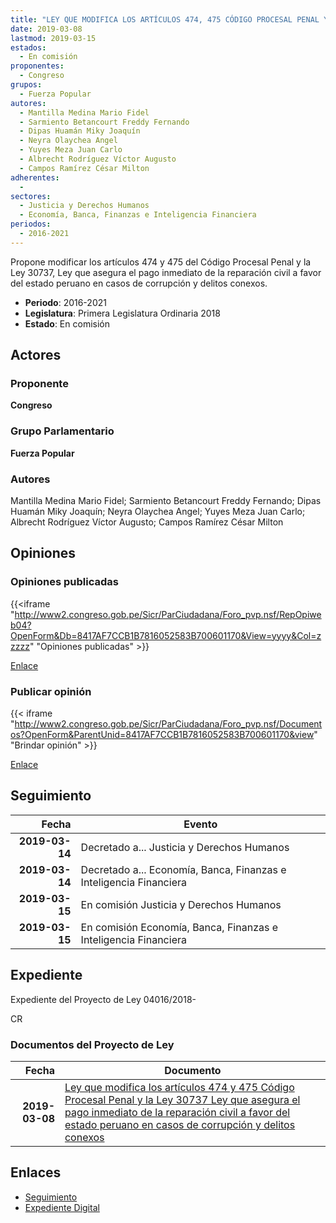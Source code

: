 ```yaml
---
title: "LEY QUE MODIFICA LOS ARTÍCULOS 474, 475 CÓDIGO PROCESAL PENAL Y LA LEY 30737, LEY QUE ASEGURA EL PAGO INMEDIATO DE LA REPARACIÓN CIVIL A FAVOR DEL ESTADO PERUANO EN CASOS DE CORRUPCIÓN Y DELITOS CONEXOS"
date: 2019-03-08
lastmod: 2019-03-15
estados: 
  - En comisión
proponentes: 
  - Congreso
grupos: 
  - Fuerza Popular
autores: 
  - Mantilla Medina Mario Fidel
  - Sarmiento Betancourt Freddy Fernando
  - Dipas Huamán Miky Joaquín
  - Neyra Olaychea Angel
  - Yuyes Meza Juan Carlo
  - Albrecht Rodríguez Víctor Augusto
  - Campos Ramírez César Milton
adherentes: 
  - 
sectores: 
  - Justicia y Derechos Humanos
  - Economía, Banca, Finanzas e Inteligencia Financiera
periodos: 
  - 2016-2021
---
```


Propone modificar los artículos 474 y 475 del Código Procesal Penal y la Ley 30737, Ley que asegura el pago inmediato de la reparación civil a favor del estado peruano en casos de corrupción y delitos conexos.

- **Periodo**: 2016-2021
- **Legislatura**: Primera Legislatura Ordinaria 2018
- **Estado**: En comisión

## Actores

### Proponente

**Congreso**

### Grupo Parlamentario

**Fuerza Popular**

### Autores

Mantilla Medina Mario Fidel; Sarmiento Betancourt Freddy Fernando; Dipas Huamán Miky Joaquín; Neyra Olaychea Angel; Yuyes Meza Juan Carlo; Albrecht Rodríguez Víctor Augusto; Campos Ramírez César Milton


## Opiniones

### Opiniones publicadas

{{<iframe "http://www2.congreso.gob.pe/Sicr/ParCiudadana/Foro_pvp.nsf/RepOpiweb04?OpenForm&Db=8417AF7CCB1B7816052583B700601170&View=yyyy&Col=zzzzz" "Opiniones publicadas" >}}

[Enlace](http://www2.congreso.gob.pe/Sicr/ParCiudadana/Foro_pvp.nsf/RepOpiweb04?OpenForm&Db=8417AF7CCB1B7816052583B700601170&View=yyyy&Col=zzzzz)
### Publicar opinión

{{< iframe "http://www2.congreso.gob.pe/Sicr/ParCiudadana/Foro_pvp.nsf/Documentos?OpenForm&ParentUnid=8417AF7CCB1B7816052583B700601170&view" "Brindar opinión" >}}

[Enlace](http://www2.congreso.gob.pe/Sicr/ParCiudadana/Foro_pvp.nsf/Documentos?OpenForm&ParentUnid=8417AF7CCB1B7816052583B700601170&view)

## Seguimiento

| Fecha | Evento |
|------:|--------|
| **2019-03-14** | Decretado a... Justicia y Derechos Humanos|
| **2019-03-14** | Decretado a... Economía, Banca, Finanzas e Inteligencia Financiera|
| **2019-03-15** | En comisión Justicia y Derechos Humanos|
| **2019-03-15** | En comisión Economía, Banca, Finanzas e Inteligencia Financiera|


## Expediente

Expediente del Proyecto de Ley 04016/2018-

CR


### Documentos del Proyecto de Ley

| Fecha | Documento |
|------:|--------|
| **2019-03-08** | [Ley que modifica los artículos 474 y 475 Código Procesal Penal y la Ley 30737 Ley que asegura el pago inmediato de la reparación civil a favor del estado peruano en casos de corrupción y delitos conexos](http://www.leyes.congreso.gob.pe/Documentos/2016_2021/Proyectos_de_Ley_y_de_Resoluciones_Legislativas/PL0401620190308.pdf) |

## Enlaces 

- [Seguimiento](http://www2.congreso.gob.pe/Sicr/TraDocEstProc/CLProLey2016.nsf/f7fff46988ca05b1052578e100829cc7/484d906ce2288189052583b7005d97b8?OpenDocument)
- [Expediente Digital](http://www2.congreso.gob.pe/Sicr/TraDocEstProc/CLProLey2016.nsf/f7fff46988ca05b1052578e100829cc7/484d906ce2288189052583b7005d97b8?OpenDocument&Click=05257FB7005EB655.eb71d0cf91d8294e05256cdf006b5706/$Body/0.1C6C)
